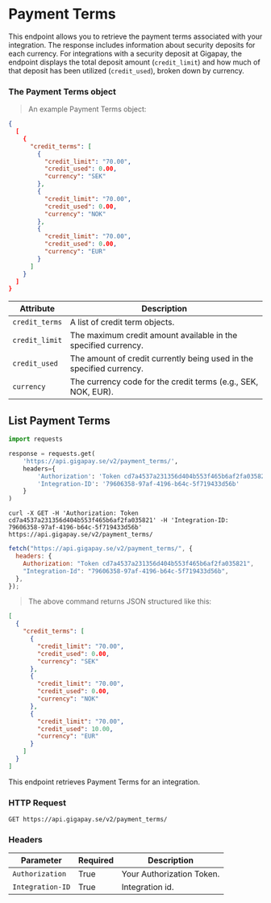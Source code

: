 # Payment Terms

This endpoint allows you to retrieve the payment terms associated with your integration. The response includes information about security deposits for each currency. For integrations with a security deposit at Gigapay, the endpoint displays the total deposit amount (`credit_limit`) and how much of that deposit has been utilized (`credit_used`), broken down by currency.

### The Payment Terms object

> An example Payment Terms object:

```json
{
  [
    {
      "credit_terms": [
        {
          "credit_limit": "70.00",
          "credit_used": 0.00,
          "currency": "SEK"
        },
        {
          "credit_limit": "70.00",
          "credit_used": 0.00,
          "currency": "NOK"
        },
        {
          "credit_limit": "70.00",
          "credit_used": 0.00,
          "currency": "EUR"
        }
      ]
    }
  ]
}
```

| Attribute    | Description                                                             |
| ------------ | ----------------------------------------------------------------------- |
| `credit_terms` | A list of credit term objects.                                        |
| `credit_limit` | The maximum credit amount available in the specified currency.        |
| `credit_used`  | The amount of credit currently being used in the specified currency.  |
| `currency`     | The currency code for the credit terms (e.g., SEK, NOK, EUR).         |

## List Payment Terms

```python
import requests

response = requests.get(
    'https://api.gigapay.se/v2/payment_terms/',
    headers={
        'Authorization': 'Token cd7a4537a231356d404b553f465b6af2fa035821',
        'Integration-ID': '79606358-97af-4196-b64c-5f719433d56b'
    }
)
```

```shell
curl -X GET -H 'Authorization: Token cd7a4537a231356d404b553f465b6af2fa035821' -H 'Integration-ID: 79606358-97af-4196-b64c-5f719433d56b' https://api.gigapay.se/v2/payment_terms/
```

```javascript
fetch("https://api.gigapay.se/v2/payment_terms/", {
  headers: {
    Authorization: "Token cd7a4537a231356d404b553f465b6af2fa035821",
    "Integration-Id": "79606358-97af-4196-b64c-5f719433d56b",
  },
});
```

> The above command returns JSON structured like this:

```json
[
  {
    "credit_terms": [
      {
        "credit_limit": "70.00",
        "credit_used": 0.00,
        "currency": "SEK"
      },
      {
        "credit_limit": "70.00",
        "credit_used": 0.00,
        "currency": "NOK"
      },
      {
        "credit_limit": "70.00",
        "credit_used": 10.00,
        "currency": "EUR"
      }
    ]
  }
]
```

This endpoint retrieves Payment Terms for an integration.

### HTTP Request

`GET https://api.gigapay.se/v2/payment_terms/`

### Headers

| Parameter        | Required | Description               |
| ---------------- | -------- | ------------------------- |
| `Authorization`  | True     | Your Authorization Token. |
| `Integration-ID` | True     | Integration id.           |